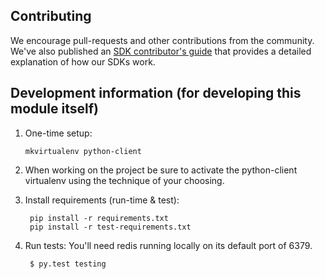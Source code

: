 Contributing
------------

We encourage pull-requests and other contributions from the community. We've also published an [SDK contributor's guide](http://docs.launchdarkly.com/v1.0/docs/sdk-contributors-guide) that provides a detailed explanation of how our SDKs work.

Development information (for developing this module itself)
-----------------------------------------------------------

1. One-time setup:

       mkvirtualenv python-client

1. When working on the project be sure to activate the python-client virtualenv using the technique of your choosing.

1. Install requirements (run-time & test):

        pip install -r requirements.txt
        pip install -r test-requirements.txt

1. Run tests: You'll need redis running locally on its default port of 6379.

        $ py.test testing
